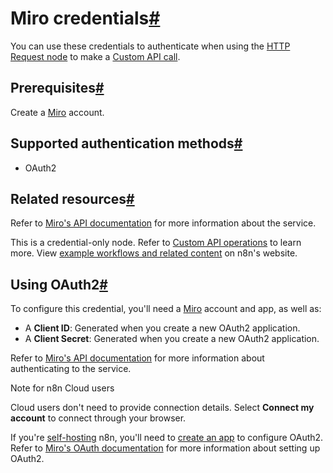 [](https://github.com/n8n-io/n8n-docs/edit/main/docs/integrations/builtin/credentials/miro.md "Edit this page")

# Miro credentials[#](#miro-credentials "Permanent link")

You can use these credentials to authenticate when using the [HTTP Request node](../../core-nodes/n8n-nodes-base.httprequest/) to make a [Custom API call](../../../custom-operations/).

## Prerequisites[#](#prerequisites "Permanent link")

Create a [Miro](https://miro.com/) account.

## Supported authentication methods[#](#supported-authentication-methods "Permanent link")

*   OAuth2

## Related resources[#](#related-resources "Permanent link")

Refer to [Miro's API documentation](https://developers.miro.com/reference/overview) for more information about the service.

This is a credential-only node. Refer to [Custom API operations](../../../custom-operations/) to learn more. View [example workflows and related content](https://n8n.io/integrations/miro/) on n8n's website.

## Using OAuth2[#](#using-oauth2 "Permanent link")

To configure this credential, you'll need a [Miro](https://miro.com/login/) account and app, as well as:

*   A **Client ID**: Generated when you create a new OAuth2 application.
*   A **Client Secret**: Generated when you create a new OAuth2 application.

Refer to [Miro's API documentation](https://developers.miro.com/reference/overview) for more information about authenticating to the service.

Note for n8n Cloud users

Cloud users don't need to provide connection details. Select **Connect my account** to connect through your browser.

If you're [self-hosting](../../../../hosting/) n8n, you'll need to [create an app](https://developers.miro.com/docs/rest-api-build-your-first-hello-world-app) to configure OAuth2. Refer to [Miro's OAuth documentation](https://developers.miro.com/docs/getting-started-with-oauth) for more information about setting up OAuth2.